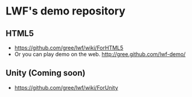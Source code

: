 # LWF's demo repository
## HTML5 
- https://github.com/gree/lwf/wiki/ForHTML5
- Or you can play demo on the web. http://gree.github.com/lwf-demo/ 

## Unity (Coming soon)
- https://github.com/gree/lwf/wiki/ForUnity